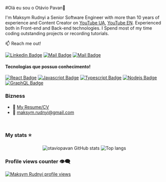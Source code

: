 #Olá eu sou o Otávio Pavan👋

I'm Maksym Rudnyi a Senior Software Engineer with more than 10 years of experience and Content Creator on [YouTube UA](https://www.youtube.com/@MaksymRudnyi), [YouTube EN](https://youtube.com/@TravelsCode). Experienced both in Front-end and Back-end technologies. I Spend most of my time coding outstanding projects or recording tutorials.

:mailbox: Reach me out!

[![Linkedin Badge](https://img.shields.io/badge/-Maksym_Rudnyi-0e76a8?style=flat&labelColor=0e76a8&logo=linkedin&logoColor=white)](https://www.linkedin.com/in/maksym-rudnyi/) 
[![Mail Badge](https://img.shields.io/badge/-@Maksym_Rudnyi-e84393?style=flat&labelColor=e84393&logo=instagram&logoColor=white)](https://www.instagram.com/maksym_rudnyi/) 
[![Mail Badge](https://img.shields.io/badge/-Maksym_Rudnyi-c0392b?style=flat&labelColor=c0392b&logo=gmail&logoColor=white)](mailto:rudik.programer@gmail.com)

#### Tecnologias que possuo conhecimento!

[![React Badge](https://img.shields.io/badge/-React-61DBFB?style=for-the-badge&labelColor=black&logo=react&logoColor=61DBFB)](#) [![Javascript Badge](https://img.shields.io/badge/-Javascript-F0DB4F?style=for-the-badge&labelColor=black&logo=javascript&logoColor=F0DB4F)](#) [![Typescript Badge](https://img.shields.io/badge/-Typescript-007acc?style=for-the-badge&labelColor=black&logo=typescript&logoColor=007acc)](#) [![Nodejs Badge](https://img.shields.io/badge/-Nodejs-3C873A?style=for-the-badge&labelColor=black&logo=node.js&logoColor=3C873A)](#) [![GraphQL Badge](https://img.shields.io/badge/-GraphQl-e535ab?style=for-the-badge&labelColor=black&logo=node.js&logoColor=e535ab)](#)

### Bizness
- :paperclip: [My Resume/CV](https://drive.google.com/file/d/12z5Ig5x4RNoIUpQ-M7AMl1NL8FTIvlaU/view?usp=sharing)
- :email: maksym.rudnyi@gmail.com

<br/>

### My stats ⭐

<div align="center">
<img alt="otaviopavan GitHub stats" src="https://github-readme-stats.vercel.app/api?username=MaksymRudnyi&show_icons=true&theme=transparent"/>
<img alt="Top langs" src="https://github-readme-stats.vercel.app/api/top-langs/?username=MaksymRudnyi&layout=compact&&langs_count=8"/>
</div>

### Profile views counter 👁️‍🗨️
[![Maksym Rudnyi profile views](https://u8views.com/api/v1/github/profiles/7869344/views/day-week-month-total-count.svg)](https://u8views.com/github/MaksymRudnyi)


[reactplaylist]:https://youtube.com/playlist?list=PLlYbsPJVZjBygXalKUVKkvFyHQ1NifIiW&si=pj2Rfx3ztZjb_c1P
[graphqllist]: https://youtube.com/playlist?list=PLlYbsPJVZjByzzOLWl2n15n0uQ7m8loEh&si=0NXO3LQENlDOOqdK


